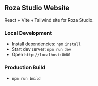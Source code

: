 ## Roza Studio Website

React + Vite + Tailwind site for Roza Studio.

### Local Development

- Install dependencies: `npm install`
- Start dev server: `npm run dev`
- Open `http://localhost:8080`

### Production Build

- `npm run build`
